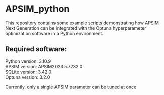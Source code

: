 # APSIM_python
This repository contains some example scripts demonstrating how APSIM Next Generation can be integrated with the Optuna hyperparameter optimization software in a Python environment.

## Required software:
Python version: 3.10.9<br/>
APSIM version: APSIM2023.5.7232.0<br/>
SQLite version: 3.42.0<br/>
Optuna version: 3.2.0<br/>

Currently, only a single APSIM parameter can be tuned at once
